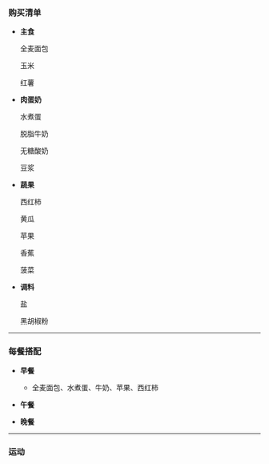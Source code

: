 ### 购买清单

* **主食**

  全麦面包

  玉米

  红薯



* **肉蛋奶**

  水煮蛋

  脱脂牛奶

  无糖酸奶

  豆浆



* **蔬果**

  西红柿

  黄瓜

  苹果

  香蕉

  菠菜

  

* **调料**

  盐

  黑胡椒粉





---



### 每餐搭配

* **早餐**
  * 全麦面包、水煮蛋、牛奶、苹果、西红柿



* **午餐**



* **晚餐**





---

### 运动

